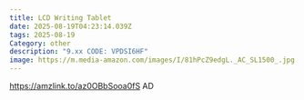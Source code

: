 ```yaml
---
title: LCD Writing Tablet
date: 2025-08-19T04:23:14.039Z
tags: 2025-08-19
Category: other
description: "9.xx CODE: VPDSI6HF"
image: https://m.media-amazon.com/images/I/81hPcZ9edgL._AC_SL1500_.jpg
---
```

https://amzlink.to/az0OBbSooa0fS AD
